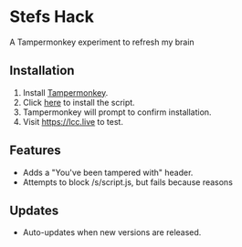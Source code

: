 # Stefs Hack
A Tampermonkey experiment to refresh my brain

## Installation
1. Install [Tampermonkey](https://www.tampermonkey.net/).
2. Click [here](https://raw.githubusercontent.com/stefanpenner/tamper/refs/heads/main/tamper.user.js) to install the script.
3. Tampermonkey will prompt to confirm installation.
4. Visit https://lcc.live to test.

## Features
- Adds a "You've been tampered with" header.
- Attempts to block /s/script.js, but fails because reasons

## Updates
- Auto-updates when new versions are released.